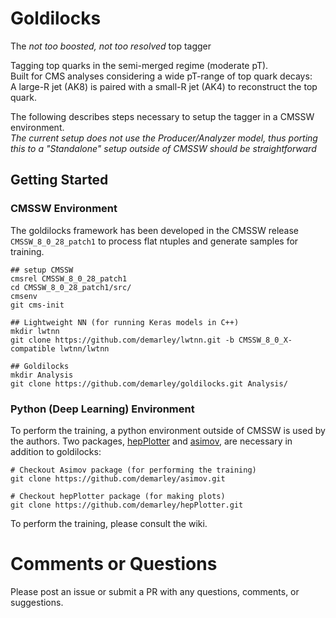 # Goldilocks
The _not too boosted, not too resolved_ top tagger

Tagging top quarks in the semi-merged regime (moderate pT).  
Built for CMS analyses considering a wide pT-range of top quark decays:  
A large-R jet (AK8) is paired with a small-R jet (AK4) to reconstruct the top quark.

The following describes steps necessary to setup the tagger in a CMSSW environment.  
_The current setup does not use the Producer/Analyzer model, thus porting this to a "Standalone" setup outside of CMSSW should be straightforward_

## Getting Started

### CMSSW Environment
The goldilocks framework has been developed in the CMSSW release `CMSSW_8_0_28_patch1` to process flat ntuples and generate samples for training.

```
## setup CMSSW
cmsrel CMSSW_8_0_28_patch1
cd CMSSW_8_0_28_patch1/src/
cmsenv
git cms-init

## Lightweight NN (for running Keras models in C++)
mkdir lwtnn
git clone https://github.com/demarley/lwtnn.git -b CMSSW_8_0_X-compatible lwtnn/lwtnn

## Goldilocks
mkdir Analysis
git clone https://github.com/demarley/goldilocks.git Analysis/
```

### Python (Deep Learning) Environment

To perform the training, a python environment outside of CMSSW is used by the authors.
Two packages, 
[hepPlotter](https://github.com/demarley/hepPlotter) and [asimov](https://github.com/demarley/asimov), 
are necessary in addition to goldilocks:

```
# Checkout Asimov package (for performing the training)
git clone https://github.com/demarley/asimov.git

# Checkout hepPlotter package (for making plots)
git clone https://github.com/demarley/hepPlotter.git
```

To perform the training, please consult the wiki.


# Comments or Questions
Please post an issue or submit a PR with any questions, comments, or suggestions.
